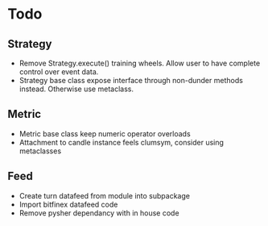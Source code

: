 Todo
====

## Strategy
- Remove Strategy.execute() training wheels. Allow user to have complete control
  over event data.
- Strategy base class expose interface through non-dunder methods instead.
  Otherwise use metaclass.

## Metric
- Metric base class keep numeric operator overloads
- Attachment to candle instance feels clumsym, consider using metaclasses

## Feed
- Create turn datafeed from module into subpackage
- Import bitfinex datafeed code
- Remove pysher dependancy with in house code
